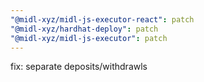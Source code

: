 ```yaml
---
"@midl-xyz/midl-js-executor-react": patch
"@midl-xyz/hardhat-deploy": patch
"@midl-xyz/midl-js-executor": patch
---
```


fix: separate deposits/withdrawls
